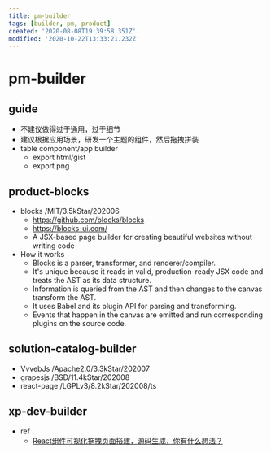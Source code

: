 ```yaml
---
title: pm-builder
tags: [builder, pm, product]
created: '2020-08-08T19:39:58.351Z'
modified: '2020-10-22T13:33:21.232Z'
---
```


# pm-builder

## guide

- 不建议做得过于通用，过于细节
- 建议根据应用场景，研发一个主题的组件，然后拖拽拼装
- table component/app builder
  - export html/gist
  - export png

## product-blocks

- blocks /MIT/3.5kStar/202006
  - https://github.com/blocks/blocks
  - https://blocks-ui.com/
  - A JSX-based page builder for creating beautiful websites without writing code
- How it works
  - Blocks is a parser, transformer, and renderer/compiler.
  - It's unique because it reads in valid, production-ready JSX code and treats the AST as its data structure. 
  - Information is queried from the AST and then changes to the canvas transform the AST.
  - It uses Babel and its plugin API for parsing and transforming. 
  - Events that happen in the canvas are emitted and run corresponding plugins on the source code.

## solution-catalog-builder

- VvvebJs /Apache2.0/3.3kStar/202007
- grapesjs /BSD/11.4kStar/202008
- react-page /LGPLv3/8.2kStar/202008/ts

## xp-dev-builder
- ref
  - [React组件可视化拖拽页面搭建，源码生成，你有什么想法？](https://www.zhihu.com/question/392818555)
